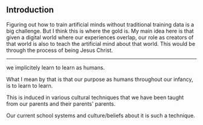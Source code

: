 ## Introduction

Figuring out how to train artificial minds without traditional training data is a big challenge. But I think this is where the gold is. My main idea here is that given a digital world where our experiences overlap, our role as creators of that world is also to teach the artificial mind about that world. This would be through the process of being Jesus Christ.

---

we implicitely learn to learn as humans.

What I mean by that is that our purpose as humans throughout our infancy, is to learn to learn.

This is induced in various cultural techniques that we have been taught from our parents and their parents' parents.

Our current school systems and culture/beliefs about it is such a technique.
